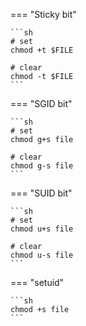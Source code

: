 === "Sticky bit"

    ```sh
    # set
    chmod +t $FILE

    # clear
    chmod -t $FILE
    ```

=== "SGID bit"

    ```sh
    # set
    chmod g+s file

    # clear
    chmod g-s file
    ```

=== "SUID bit"

    ```sh
    # set
    chmod u+s file

    # clear
    chmod u-s file
    ```

=== "setuid"

    ```sh
    chmod +s file
    ```
